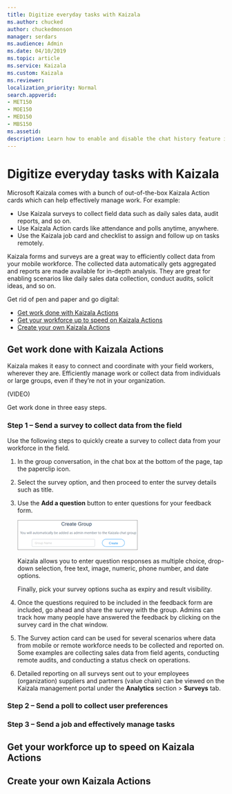 ```yaml
---
title: Digitize everyday tasks with Kaizala
ms.author: chucked
author: chuckedmonson
manager: serdars
ms.audience: Admin
ms.date: 04/10/2019
ms.topic: article
ms.service: Kaizala
ms.custom: Kaizala
ms.reviewer: 
localization_priority: Normal
search.appverid:
- MET150
- MOE150
- MED150
- MBS150
ms.assetid: 
description: Learn how to enable and disable the chat history feature in Kaizala.
---
```


# Digitize everyday tasks with Kaizala

Microsoft Kaizala comes with a bunch of out-of-the-box Kaizala Action cards which can help effectively manage work. For example:
- Use Kaizala surveys to collect field data such as daily sales data, audit reports, and so on.
- Use Kaizala Action cards like attendance and polls anytime, anywhere.
- Use the Kaizala job card and checklist to assign and follow up on tasks remotely.

Kaizala forms and surveys are a great way to efficiently collect data from your mobile workforce. The collected data automatically gets aggregated and reports are made available for in-depth analysis. They are great for enabling scenarios like daily sales data collection, conduct audits, solicit ideas, and so on. 

Get rid of pen and paper and go digital:

- [Get work done with Kaizala Actions](#get-work-done-with-kaizala-actions)
- [Get your workforce up to speed on Kaizala Actions](#get-your-workforce-up-to-speed-on-kaizala-actions)
- [Create your own Kaizala Actions](#create-your-own-kaizala-actions)

## Get work done with Kaizala Actions

Kaizala makes it easy to connect and coordinate with your field workers, wherever they are. Efficiently manage work or collect data from individuals or large groups, even if they’re not in your organization.

(VIDEO)

Get work done in three easy steps.

### Step 1 – Send a survey to collect data from the field

Use the following steps to quickly create a survey to collect data from your workforce in the field. 

1. In the group conversation, in the chat box at the bottom of the page, tap the paperclip icon.
2. Select the survey option, and then proceed to enter the survey details such as title.
3. Use the **Add a question** button to enter questions for your feedback form.

   ![Screenshot of Create Group window](media/create-group.png)

   Kaizala allows you to enter question responses as multiple choice, drop-down selection, free text, image, numeric, phone number, and date options.
   
   Finally, pick your survey options sucha as expiry and result visibility.
4. Once the questions required to be included in the feedback form are included, go ahead and share the survey with the group. Admins can track how many people have answered the feedback by clicking on the survey card in the chat window. 
5. The Survey action card can be used for several scenarios where data from mobile or remote workforce needs to be collected and reported on. Some examples are collecting sales data from field agents, conducting remote audits, and conducting a status check on operations. 
6. Detailed reporting on all surveys sent out to your employees (organization) suppliers and partners (value chain) can be viewed on the Kaizala management portal under the **Analytics** section > **Surveys** tab. 

### Step 2 – Send a poll to collect user preferences



### Step 3 – Send a job and effectively manage tasks



## Get your workforce up to speed on Kaizala Actions




## Create your own Kaizala Actions 




